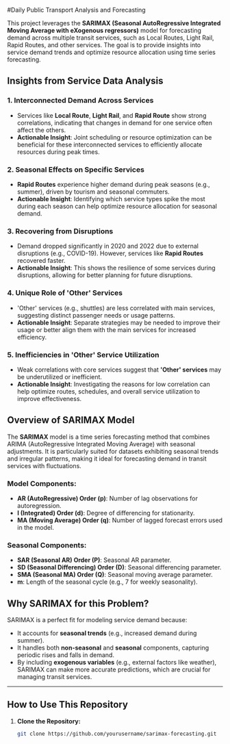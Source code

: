 #Daily Public Transport Analysis and Forecasting

This project leverages the **SARIMAX (Seasonal AutoRegressive Integrated Moving Average with eXogenous regressors)** model for forecasting demand across multiple transit services, such as Local Routes, Light Rail, Rapid Routes, and other services. The goal is to provide insights into service demand trends and optimize resource allocation using time series forecasting.

## Insights from Service Data Analysis

### 1. **Interconnected Demand Across Services**
- Services like **Local Route**, **Light Rail**, and **Rapid Route** show strong correlations, indicating that changes in demand for one service often affect the others.
- **Actionable Insight**: Joint scheduling or resource optimization can be beneficial for these interconnected services to efficiently allocate resources during peak times.

### 2. **Seasonal Effects on Specific Services**
- **Rapid Routes** experience higher demand during peak seasons (e.g., summer), driven by tourism and seasonal commuters.
- **Actionable Insight**: Identifying which service types spike the most during each season can help optimize resource allocation for seasonal demand.

### 3. **Recovering from Disruptions**
- Demand dropped significantly in 2020 and 2022 due to external disruptions (e.g., COVID-19). However, services like **Rapid Routes** recovered faster.
- **Actionable Insight**: This shows the resilience of some services during disruptions, allowing for better planning for future disruptions.

### 4. **Unique Role of 'Other' Services**
- 'Other' services (e.g., shuttles) are less correlated with main services, suggesting distinct passenger needs or usage patterns.
- **Actionable Insight**: Separate strategies may be needed to improve their usage or better align them with the main services for increased efficiency.

### 5. **Inefficiencies in 'Other' Service Utilization**
- Weak correlations with core services suggest that **'Other' services** may be underutilized or inefficient.
- **Actionable Insight**: Investigating the reasons for low correlation can help optimize routes, schedules, and overall service utilization to improve effectiveness.

## Overview of SARIMAX Model

The **SARIMAX** model is a time series forecasting method that combines ARIMA (AutoRegressive Integrated Moving Average) with seasonal adjustments. It is particularly suited for datasets exhibiting seasonal trends and irregular patterns, making it ideal for forecasting demand in transit services with fluctuations.

### Model Components:
- **AR (AutoRegressive) Order (p)**: Number of lag observations for autoregression.
- **I (Integrated) Order (d)**: Degree of differencing for stationarity.
- **MA (Moving Average) Order (q)**: Number of lagged forecast errors used in the model.

### Seasonal Components:
- **SAR (Seasonal AR) Order (P)**: Seasonal AR parameter.
- **SD (Seasonal Differencing) Order (D)**: Seasonal differencing parameter.
- **SMA (Seasonal MA) Order (Q)**: Seasonal moving average parameter.
- **m**: Length of the seasonal cycle (e.g., 7 for weekly seasonality).

## Why SARIMAX for this Problem?

SARIMAX is a perfect fit for modeling service demand because:
- It accounts for **seasonal trends** (e.g., increased demand during summer).
- It handles both **non-seasonal** and **seasonal** components, capturing periodic rises and falls in demand.
- By including **exogenous variables** (e.g., external factors like weather), SARIMAX can make more accurate predictions, which are crucial for managing transit services.

---

## How to Use This Repository

1. **Clone the Repository:**
   ```bash
   git clone https://github.com/yourusername/sarimax-forecasting.git
